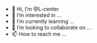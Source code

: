 - 👋 Hi, I’m @L-center
- 👀 I’m interested in ...
- 🌱 I’m currently learning ...
- 💞️ I’m looking to collaborate on ...
- 📫 How to reach me ...

<!---
L-center/L-center is a ✨ special ✨ repository because its `README.md` (this file) appears on your GitHub profile.
You can click the Preview link to take a look at your changes.
--->
